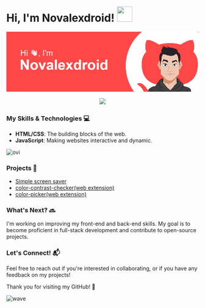 # Hi, I'm Novalexdroid! <img src="https://github.com/user-attachments/assets/a2b8c43a-6830-4128-8cef-2650111a27ef" width="40px" height="40px">
![](src/header3.png)

<div align="center">
  <img src="https://visitor-badge.laobi.icu/badge?page_id=Novalexdroid.Novalexdroid&left_text=Visitors"  />
</div>


### My Skills & Technologies 💻
- **HTML/CSS**: The building blocks of the web.
- **JavaScript**: Making websites interactive and dynamic.
<img src="https://github-readme-stats.vercel.app/api/top-langs?username=novalexdroid&show_icons=true&locale=en&layout=compact&theme=chartreuse-dark" alt="ovi" />

### Projects 🚀

- [Simple screen saver](https://github.com/Novalexdroid/screen-saver)
- [color-contrast-checker(web extension)](https://github.com/Novalexdroid/color-contrast-checker)
- [color-picker(web extension)](https://github.com/Novalexdroid/color-picker)

### What's Next? 🔜
I'm working on improving my front-end and back-end skills. My goal is to become proficient in full-stack development and contribute to open-source projects.

### Let's Connect! 📬
Feel free to reach out if you're interested in collaborating, or if you have any feedback on my projects!


<!-- - [Portfolio](#) -->
 
Thank you for visiting my GitHub! 🙂


![wave](https://github.com/user-attachments/assets/93b4e9f5-14b9-41ed-8043-e2d7671ecaea)



